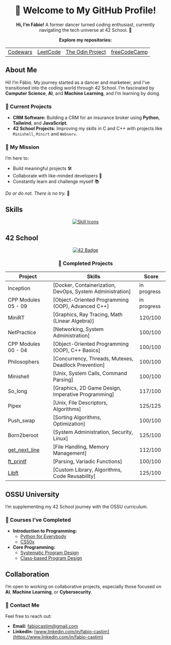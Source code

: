 <div align="center">
  <h1>👋 Welcome to My GitHub Profile!</h1>
  <p>
    <strong>Hi, I’m Fábio!</strong> A former dancer turned coding enthusiast, currently navigating the tech universe at 42 School. 🚀
  </p>
</div>

<div align="center">
  <p>
    <strong>Explore my repositories:</strong>
  </p>
  <table>
    <tr>
      <td><a href="https://github.com/ftomaz-c/Codewars">Codewars</a></td>
      <td><a href="https://leetcode.com/ftomaz-c">LeetCode</a></td>
      <td><a href="https://github.com/ftomaz-c/The_Odin_Project">The Odin Project</a></td>
      <td><a href="https://github.com/ftomaz-c/freeCodeCamp">freeCodeCamp</a></td>
    </tr>
  </table>
</div>

## About Me
Hi! I’m Fábio. My journey started as a dancer and marketeer, and I’ve transitioned into the coding world through 42 School. I’m fascinated by **Computer Science**, **AI**, and **Machine Learning**, and I’m learning by doing.

### 🔭 Current Projects
- **CRM Software:** Building a CRM for an insurance broker using **Python**, **Tailwind**, and **JavaScript**.
- **42 School Projects:** Improving my skills in C and C++ with projects like `Minishell`, `Minirt` and `Webserv`.

### 🚀 My Mission
I’m here to:
- Build meaningful projects 🛠️
- Collaborate with like-minded developers 🤝
- Constantly learn and challenge myself 📚

_Do or do not. There is no try._ 🚀

## Skills
<div align="center">
  <a href="https://skillicons.dev">
    <img src="https://skillicons.dev/icons?i=c,cpp,java,bash,linux,vscode,vim,git,github,docker,html,css" alt="Skill Icons" />
  </a>
</div>


## 42 School
<div align="center">
  <a href="https://badge.mediaplus.ma/darkblue/ftomaz-c?1337Badge=off&UM6P=off">
    <img src="https://badge.mediaplus.ma/darkblue/ftomaz-c?1337Badge=off&UM6P=off" alt="42 Badge" />
  </a>
</div>

<div align="center">
  
### 🌟 Completed Projects

| Project       | Skills                                              | Score     |
|---------------|-----------------------------------------------------|-----------|
| Inception     | [Docker, Containerization, DevOps, System Administration] | in progress |
| CPP Modules 05 - 09 | [Object-Oriented Programming (OOP), Advanced C++] | in progress |
| MiniRT        | [Graphics, Ray Tracing, Math (Linear Algebra)]      | 120/100   |
| NetPractice   | [Networking, System Administration]                 | 100/100   | 
| CPP Modules 00 - 04 | [Object-Oriented Programming (OOP), C++ Basics] | 100/100 |
| Philosophers  | [Concurrency, Threads, Mutexes, Deadlock Prevention]| 100/100   | 
| Minishell     | [Unix, System Calls, Command Parsing]               | 100/100   | 
| So_long       | [Graphics, 2D Game Design, Imperative Programming]  | 117/100   |
| Pipex         | [Unix, File Descriptors, Algorithms]                | 125/125   |
| Push_swap     | [Sorting Algorithms, Optimization]                  | 100/100   |
| Born2beroot   | [System Administration, Security, Linux]            | 125/100   |
| [get_next_line](https://github.com/ftomaz-c/Get_next_line) | [File Handling, Memory Management]         | 112/100   |
| [ft_printf](https://github.com/ftomaz-c/Printf.git) | [Parsing, Variadic Functions]               | 100/100   |
| [Libft](https://github.com/ftomaz-c/Libft.git)     | [Custom Library, Algorithms, Code Reusability] | 125/100   |



</div>

## OSSU University
I’m supplementing my 42 School journey with the OSSU curriculum.

### 📖 Courses I’ve Completed
- **Introduction to Programming:**
  - [Python for Everybody](https://www.py4e.com/lessons)
  - [CS50x](https://cs50.harvard.edu/x/2024/)
- **Core Programming:**
  - [Systematic Program Design](https://learning.edx.org/course/course-v1:UBCx+SPD1x+2T2015)
  - [Class-based Program Design](https://course.ccs.neu.edu/cs2510sp22/index.html)

## Collaboration
I’m open to working on collaborative projects, especially those focused on **AI**, **Machine Learning**, or **Cybersecurity**.

### 📧 Contact Me
Feel free to reach out:
- **Email:** [fabiocastim@gmail.com](mailto:fabiocastim@gmail.com)
- **LinkedIn:** [www.linkedin.com/in/fabio-castim](https://www.linkedin.com/in/fabio-castim)



